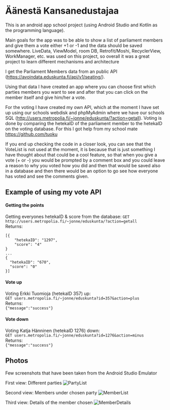 # Äänestä Kansanedustajaa

This is an android app school project (using Android Studio and Kotlin as the programming language).

Main goals for the app was to be able to show a list of parliament members and give them a vote either +1 or -1 and the data should be saved somewhere.
LiveData, ViewModel, room DB, Retrofit/Moshi, RecyclerView, WorkManager, etc. was used on this project, so overall it was a great project to learn different mechanisms and architecture

I get the Parliament Members data from an public API (https://avoindata.eduskunta.fi/api/v1/seating/).

Using that data I have created an app where you can choose first which parties members you want to see and after that you can click on the member itself and give him/her a vote.

For the voting I have created my own API, which at the moment I have set up using our schools webdisk and phpMyAdmin where we have our schools SQL (http://users.metropolia.fi/~jonne/eduskunta/?action=getall). Voting is done by comparing the hetekaID of the parliament member to the hetekaID on the voting database.
For this I got help from my school mate https://github.com/tuoku

If you end up checking the code in a closer look, you can see that the VoteList is not used at the moment, it is because that is just something I have thought about that could be a cool feature, so that when you give a vote (+ or -) you would be prompted by a comment box and you could leave a reason to why you voted how you did and then that would be saved also in a database and then there would be an option to go see how everyone has voted and see the comments given. 

## Example of using my vote API 
#### Getting the points
Getting everyones hetekaID & score from the database:
`GET http://users.metropolia.fi/~jonne/eduskunta/?action=getall`  
Returns:  
```
[{
    "hetekaID": "1297",
    "score": "4"
}
...
{
  "hetekaID": "670",
  "score": "0"
}]
```
#### Vote up  
Voting Erkki Tuomioja (hetekaID 357) up:  
`GET users.metropolia.fi/~jonne/eduskunta?id=357&action=plus`  
Returns:  
`{"message":"success"}`  

#### Vote down
Voting Katja Hänninen (hetekaID 1276) down:  
`GET users.metropolia.fi/~jonne/eduskunta?id=1276&action=minus`  
Returns:  
`{"message":"success"}`  


## Photos

Few screenshots that have been taken from the Android Studio Emulator

First view: Different parties
![PartyList](https://user-images.githubusercontent.com/58616855/109813759-6c2e8b80-7c36-11eb-9139-cb9caa1ee1cc.png)

Second view: Members under chosen party
![MemberList](https://user-images.githubusercontent.com/58616855/109813772-6fc21280-7c36-11eb-9bea-6fb001508ff7.png)

Third view: Details of the member chosen
![MemberDetails](https://user-images.githubusercontent.com/58616855/109813775-72bd0300-7c36-11eb-9a2f-5eff281eabb9.png)
